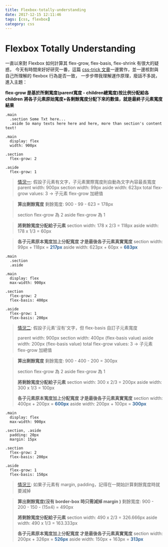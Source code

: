 ```yaml
---
title: Flexbox-totally-understanding
date: 2017-12-15 12:11:46
tags: [css, flexbox]
category: css
---
```


# Flexbox Totally Understanding

一直以來對 Flexbox 如何計算其 flex-grow, flex-basis, flex-shrink 有很大的疑惑，
今天有時間來好好研究一番，這篇 [css-trick 文章](https://css-tricks.com/flex-grow-is-weird/)一邊實作，並一邊核對與自己所理解的 flexbox 行為是否一致，
一步步帶我理解運作原理，廢話不多說，進入主題：

**flex-grow 是基於所剩寬度(parent寬度 - children總寬度)按比例分配給各children**
**將各子元素原始寬度+各剩餘寬度分配下來的數值，就是最終子元素寬度結果**

```// pug
.main
  .section Some Txt here...
  .aside So many texts here here and here, more than section's content text!
```

```// css
.main
  display: flex
  width: 900px

.section
  flex-grow: 2

.aside
  flex-grow: 1
```

> [情況一](https://codepen.io/matuzo/pen/ZQEWjg): 假設子元素有文字，子元素實際寬度則自動為文字內容最長寬度
> parent width: 900px
> section width: 99px
> aside width: 623px
> total flex-grow values: 3 -> 子元素 flex-grow 加總值

> **算出剩餘寬度**
> 剩餘寬度: 900 - 99 - 623 = 178px
>
> section flex-grow 為 2
> aside flex-grow 為 1

> **將剩餘寬度分配給子元素**
> section width: 178 x 2/3 = 118px
> aside width: 178 x 1/3 = 60px

> **各子元素原本寬度加上分配寬度 才是最後各子元素真實寬度**
> section width: 99px + 118px = <b style="color: #369">217px</b>
> aside width: 623px + 60px = <b style="color: #369">683px</b>



```// pug
.main
  .section
  .aside
```

```// css
.main
  display: flex
  max-width: 900px

.section
  flex-grow: 2
  flex-basis: 400px

.aside
  flex-grow: 1
  flex-basis: 200px
```
> [情況二](https://codepen.io/matuzo/pen/ZQEWjg): 假設子元素'沒有'文字，但 flex-basis 自訂子元素寬度
>
> parent width: 900px
> section width: 400px (flex-basis value)
> aside width: 200px (flex-basis value)
> total flex-grow values: 3 -> 子元素 flex-grow 加總值

> **算出剩餘寬度**
> 剩餘寬度: 900 - 400 - 200 = 300px
>
> section flex-grow 為 2
> aside flex-grow 為 1
>
> **將剩餘寬度分配給子元素**
> section width: 300 x 2/3 = 200px
> aside width: 300 x 1/3 = 100px
>
> **各子元素原本寬度加上分配寬度 才是最後各子元素真實寬度**
> section width: 400px + 200px = <b style="color: #369">600px</b>
> aside width: 200px + 100px = <b style="color: #369">300px</b>



```// css
.main
  display: flex
  max-width: 900px

.section, .aside
  padding: 20px
  margin: 15px

.section
  flex-grow: 2
  flex-basis: 200px

.aside
  flex-grow: 1
  flex-basis: 150px
```
> [情況三](https://codepen.io/matuzo/pen/wMaeVO): 如果子元素有 margin, padding，記得在一開始計算剩餘寬度時就要減掉

> **算出剩餘寬度(沒有 border-box 時只需減掉 margin )**
> 剩餘寬度: 900 - 200 - 150 - (15x4) = 490px
>
> **將剩餘寬度分配給子元素**
> section width: 490 x 2/3 = 326.666px
> aside width: 490 x 1/3 = 163.333px
>
> **各子元素原本寬度加上分配寬度 才是最後各子元素真實寬度**
> section width: 200px + 326px = <b style="color: #369">526px</b>
> aside width: 150px + 163px = <b style="color: #369">313px</b>